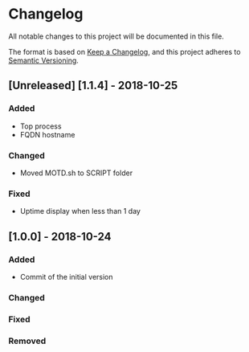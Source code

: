# Changelog
All notable changes to this project will be documented in this file.

The format is based on [Keep a Changelog](https://keepachangelog.com/en/1.0.0/),
and this project adheres to [Semantic Versioning](https://semver.org/spec/v2.0.0.html).

## [Unreleased] [1.1.4] - 2018-10-25
### Added
- Top process
- FQDN hostname

### Changed
- Moved MOTD.sh to SCRIPT folder

### Fixed
- Uptime display when less than 1 day


## [1.0.0] - 2018-10-24
### Added
- Commit of the initial version

### Changed

### Fixed

### Removed
